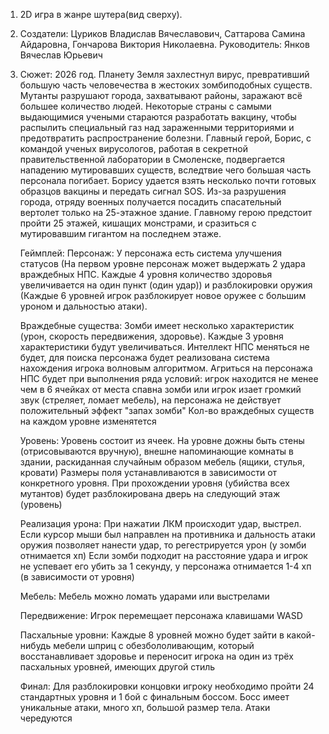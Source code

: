 1. 2D игра в жанре шутера(вид сверху).
2. Создатели: Цуриков Владислав Вячеславович, Саттарова Самина Айдаровна, Гончарова Виктория Николаевна.
   Руководитель: Янков Вячеслав Юрьевич
3. Сюжет: 
   2026 год. Планету Земля захлестнул вирус, превративший большую часть человечества в жестоких зомбиподобных существ. Мутанты разрушают города, захватывают районы,
   заражают всё большее количество людей. Некоторые страны с самыми выдающимися учеными стараются разработать вакцину, 
   чтобы распылить специальный газ над зараженными территориями и предотвратить распространение болезни.
   Главный герой, Борис, с командой ученых вирусологов, работая в секретной правительственной лаборатории в Смоленске, подвергается нападению мутировавших
   существ, вследтвие чего большая часть персонала погибает. Борису удается взять несколько почти готовых образцов вакцины и передать сигнал SOS.
   Из-за разрушения города, отряду военных получается посадить спасательный вертолет только на 25-этажное здание. Главному герою предстоит пройти
   25 этажей, кишащих монстрами, и сразиться с мутировавшим гигантом на последнем этаже.
   
   Геймплей:
   Персонаж:
   У персонажа есть система улучшения статусов (На первом уровне персонаж может выдержать 2 удара враждебных НПС. Каждые 4 уровня количество здоровья увеличивается на
   один пункт (один удар)) и разблокировки оружия (Каждые 6 уровней игрок разблокирует новое оружее с большим уроном и дальностью атаки).
   
   Враждебные существа:
   Зомби имеет несколько характеристик (урон, скорость передвижения, здоровье). Каждые 3 уровня характеристики будут увеличиваться. Интеллект НПС меняться не будет,
   для поиска персонажа будет реализована система нахождения игрока волновым алгоритмом. Агриться на персонажа НПС будет при выполнения ряда условий: игрок находится 
   не менее чем в 6 ячейках от места спавна зомби или игрок изает громкий звук (стреляет, ломает мебель), на персонажа не действует положительный эффект "запах зомби"
   Кол-во враждебных существ на каждом уровне изменятется
   
   Уровень:
   Уровень состоит из ячеек. На уровне дожны быть стены (отрисовываются вручную), внешне напоминающие комнаты в здании, раскиданная случайным образом мебель (ящики,      стулья, кровати)
   Размеры поля устанавливаются в зависимости от конкретного уровня. При прохождении уровня (убийства всех мутантов) будет разблокирована дверь на следующий
   этаж (уровень)
   
   Реализация урона:
   При нажатии ЛКМ происходит удар, выстрел. Если курсор мыши был направлен на противника и дальность атаки оружия позволяет нанести удар, 
   то регестрируется урон (у зомби отнимается хп)
   Если зомби подходит на расстояние удара и игрок не успевает его убить за 1 секунду, у персонажа отнимается 1-4 хп (в зависимости от уровня)
   
   Мебель:
   Мебель можно ломать ударами или выстрелами
   
   Передвижение:
   Игрок перемещает персонажа клавишами WASD
   
   Пасхальные уровни:
   Каждые 8 уровней можно будет зайти в какой-нибудь мебели шприц с обезбололивающим, который восстанавливает здоровье и переносит игрока на один из трёх пасхальных      уровней, имеющих другой стиль
   
   Финал:
   Для разблокировки концовки игроку необходимо пройти 24 стандартных уровня и 1 бой с финальным боссом.
   Босс имеет уникальные атаки, много хп, большой размер тела. Атаки чередуются   
